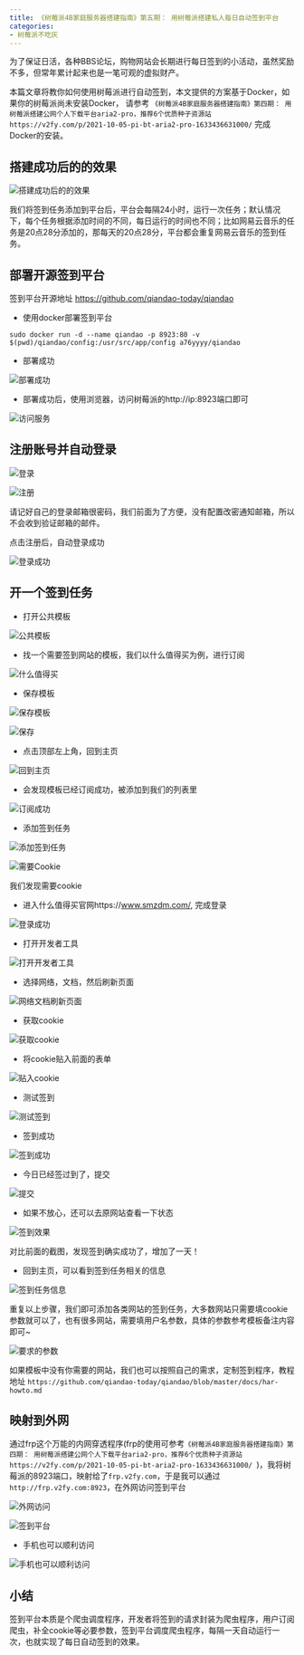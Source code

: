 ```yaml
---
title: 《树莓派4B家庭服务器搭建指南》第五期： 用树莓派搭建私人每日自动签到平台
categories:
- 树莓派不吃灰
---
```


为了保证日活，各种BBS论坛，购物网站会长期进行每日签到的小活动，虽然奖励不多，但常年累计起来也是一笔可观的虚拟财产。

本篇文章将教你如何使用树莓派进行自动签到，本文提供的方案基于Docker，如果你的树莓派尚未安装Docker， 请参考 `《树莓派4B家庭服务器搭建指南》第四期： 用树莓派搭建公网个人下载平台aria2-pro，推荐6个优质种子资源站 https://v2fy.com/p/2021-10-05-pi-bt-aria2-pro-1633436631000/` 完成Docker的安装。




## 搭建成功后的的效果


![搭建成功后的的效果](https://cdn.fangyuanxiaozhan.com/assets/1634595388849N3rktZA5.png)

我们将签到任务添加到平台后，平台会每隔24小时，运行一次任务；默认情况下，每个任务根据添加时间的不同，每日运行的时间也不同；比如网易云音乐的任务是20点28分添加的，那每天的20点28分，平台都会重复网易云音乐的签到任务。



## 部署开源签到平台


签到平台开源地址 https://github.com/qiandao-today/qiandao

- 使用docker部署签到平台

```
sudo docker run -d --name qiandao -p 8923:80 -v $(pwd)/qiandao/config:/usr/src/app/config a76yyyy/qiandao
```

- 部署成功

![部署成功](https://cdn.fangyuanxiaozhan.com/assets/1634595388848XasEAK1w.png)



- 部署成功后，使用浏览器，访问树莓派的http://ip:8923端口即可

![访问服务](https://cdn.fangyuanxiaozhan.com/assets/1634595388861XS6H6p5R.png)


## 注册账号并自动登录


![登录](https://cdn.fangyuanxiaozhan.com/assets/16345953888481bpNTMQw.png)



![注册](https://cdn.fangyuanxiaozhan.com/assets/1634595388847PSr3S3nM.png)

请记好自己的登录邮箱很密码，我们前面为了方便，没有配置改密通知邮箱，所以不会收到验证邮箱的邮件。


点击注册后，自动登录成功

![登录成功](https://cdn.fangyuanxiaozhan.com/assets/16345953888887F0eE5fc.png)



##  开一个签到任务

- 打开公共模板

![公共模板](https://cdn.fangyuanxiaozhan.com/assets/1634595388875hESRkhyb.png)


- 找一个需要签到网站的模板，我们以什么值得买为例，进行订阅


![什么值得买](https://cdn.fangyuanxiaozhan.com/assets/1634595388950WcCYEkNi.png)


- 保存模板

![保存模板](https://cdn.fangyuanxiaozhan.com/assets/1634595388948sDS26rM8.png)

![保存](https://cdn.fangyuanxiaozhan.com/assets/1634595388744yA3WbQWA.png)


- 点击顶部左上角，回到主页


![回到主页](https://cdn.fangyuanxiaozhan.com/assets/16345953889583Zz6DjjE.png)


- 会发现模板已经订阅成功，被添加到我们的列表里


![订阅成功](https://cdn.fangyuanxiaozhan.com/assets/1634595388846RAWtazWf.png)

- 添加签到任务


![添加签到任务](https://cdn.fangyuanxiaozhan.com/assets/1634595388930aX61QR4e.png)


![需要Cookie](https://cdn.fangyuanxiaozhan.com/assets/1634595388951znn346Ed.png)


我们发现需要cookie



- 进入什么值得买官网https://www.smzdm.com/, 完成登录

![登录成功](https://cdn.fangyuanxiaozhan.com/assets/1634595388847H25RE3sb.png)


- 打开开发者工具


![打开开发者工具](https://cdn.fangyuanxiaozhan.com/assets/1634595388756AcXs6GHJ.png)



- 选择网络，文档，然后刷新页面


![网络文档刷新页面](https://cdn.fangyuanxiaozhan.com/assets/1634595388856z8BP267d.png)


- 获取cookie

![获取cookie](https://cdn.fangyuanxiaozhan.com/assets/1634595388899be0GnCkS.png)

- 将cookie贴入前面的表单


![贴入cookie](https://cdn.fangyuanxiaozhan.com/assets/16345953889521iYhbF3K.png)


- 测试签到


![测试签到](https://cdn.fangyuanxiaozhan.com/assets/1634595389080akmwQr7t.png)



- 签到成功

![签到成功](https://cdn.fangyuanxiaozhan.com/assets/1634595389092eQm3etNa.png)

- 今日已经签过到了，提交


![提交](https://cdn.fangyuanxiaozhan.com/assets/1634595388967MkGr8Qfm.png)


- 如果不放心，还可以去原网站查看一下状态


![签到效果](https://cdn.fangyuanxiaozhan.com/assets/1634595389077xfCBQyc1.png)


对比前面的截图，发现签到确实成功了，增加了一天！


- 回到主页，可以看到签到任务相关的信息


![签到任务信息](https://cdn.fangyuanxiaozhan.com/assets/1634595388900dxARWwAw.png)


重复以上步骤，我们即可添加各类网站的签到任务，大多数网站只需要填cookie参数就可以了，也有很多网站，需要填用户名参数，具体的参数参考模板备注内容即可~

![要求的参数](https://cdn.fangyuanxiaozhan.com/assets/1634595388954c5jNXkSH.png)

如果模板中没有你需要的网站，我们也可以按照自己的需求，定制签到程序，教程地址 `https://github.com/qiandao-today/qiandao/blob/master/docs/har-howto.md`


## 映射到外网

通过frp这个万能的内网穿透程序(frp的使用可参考`《树莓派4B家庭服务器搭建指南》第四期： 用树莓派搭建公网个人下载平台aria2-pro，推荐6个优质种子资源站 https://v2fy.com/p/2021-10-05-pi-bt-aria2-pro-1633436631000/ `)，我将树莓派的8923端口，映射给了`frp.v2fy.com`，于是我可以通过`http://frp.v2fy.com:8923`，在外网访问签到平台

![外网访问](https://cdn.fangyuanxiaozhan.com/assets/1634595389039pf5f3tnW.png)

![签到平台](https://cdn.fangyuanxiaozhan.com/assets/1634595389075HSZrnZFH.png)

- 手机也可以顺利访问

![手机也可以顺利访问](https://cdn.fangyuanxiaozhan.com/assets/1634595389042hAsFKX5Q.jpg)


## 小结

签到平台本质是个爬虫调度程序，开发者将签到的请求封装为爬虫程序，用户订阅爬虫，补全cookie等必要参数，签到平台调度爬虫程序，每隔一天自动运行一次，也就实现了每日自动签到的效果。










